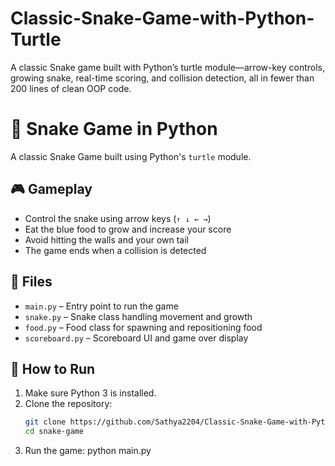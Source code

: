 # Classic-Snake-Game-with-Python-Turtle
A classic Snake game built with Python’s turtle module—arrow-key controls, growing snake, real-time scoring, and collision detection, all in fewer than 200 lines of clean OOP code.

# 🐍 Snake Game in Python

A classic Snake Game built using Python's `turtle` module.

## 🎮 Gameplay

- Control the snake using arrow keys (`↑ ↓ ← →`)
- Eat the blue food to grow and increase your score
- Avoid hitting the walls and your own tail
- The game ends when a collision is detected

## 📁 Files

- `main.py` – Entry point to run the game
- `snake.py` – Snake class handling movement and growth
- `food.py` – Food class for spawning and repositioning food
- `scoreboard.py` – Scoreboard UI and game over display

## 🚀 How to Run

1. Make sure Python 3 is installed.
2. Clone the repository:
   ```bash
   git clone https://github.com/Sathya2204/Classic-Snake-Game-with-Python-Turtle.git
   cd snake-game
3. Run the game:
   python main.py


      
